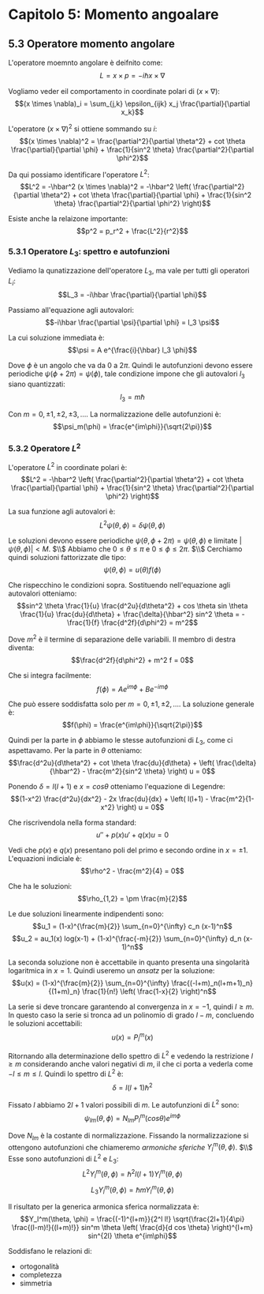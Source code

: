 # Capitolo 5: Momento angoalare

## 5.3 Operatore momento angolare

L'operatore moemnto angolare è deifnito come:
$$L = x \times p = -i\hbar x \times \nabla$$

Vogliamo veder eil comportamento in coordinate polari di $(x \times \nabla)$:
$$(x \times \nabla)_i = \sum_{j,k} \epsilon_{ijk} x_j \frac{\partial}{\partial x_k}$$

L'operatore $(x \times \nabla)^2$ si ottiene sommando su $i$:
$$(x \times \nabla)^2 = \frac{\partial^2}{\partial \theta^2} + cot \theta \frac{\partial}{\partial \phi} + \frac{1}{sin^2 \theta} \frac{\partial^2}{\partial \phi^2}$$

Da qui possiamo identificare l'operatore $L^2$:
$$L^2 = -\hbar^2 (x \times \nabla)^2 = -\hbar^2 \left( \frac{\partial^2}{\partial \theta^2} + cot \theta \frac{\partial}{\partial \phi} + \frac{1}{sin^2 \theta} \frac{\partial^2}{\partial \phi^2} \right)$$

Esiste anche la relaizone importante:
$$p^2 = p_r^2 + \frac{L^2}{r^2}$$

### 5.3.1 Operatore $L_3$: spettro e autofunzioni
Vediamo la qunatizzazione dell'operatore $L_3$, ma vale per tutti gli operatori $L_i$:
$$L_3 = -i\hbar \frac{\partial}{\partial \phi}$$

Passiamo all'equazione agli autovalori:
$$-i\hbar \frac{\partial \psi}{\partial \phi} = l_3 \psi$$

La cui soluzione immediata è:
$$\psi = A e^{\frac{i}{\hbar} l_3 \phi}$$

Dove $\phi$ è un angolo che va da $0$ a $2\pi$. Quindi le autofunzioni devono essere periodiche $\psi(\phi + 2\pi) = \psi(\phi)$, tale condizione impone che gli autovalori $l_3$ siano quantizzati:
$$l_3 = m\hbar$$

Con $m = 0, \pm 1, \pm 2, \pm 3, \ldots$. La normalizzazione delle autofunzioni è:
$$\psi_m(\phi) = \frac{e^{im\phi}}{\sqrt{2\pi}}$$

### 5.3.2 Operatore $L^2$
L'operatore $L^2$ in coordinate polari è:
$$L^2 = -\hbar^2 \left( \frac{\partial^2}{\partial \theta^2} + cot \theta \frac{\partial}{\partial \phi} + \frac{1}{sin^2 \theta} \frac{\partial^2}{\partial \phi^2} \right)$$

La sua funzione agli autovalori è:
$$L^2 \psi(\theta, \phi) = \delta \psi(\theta, \phi)$$

Le soluzioni devono essere periodiche $\psi(\theta, \phi + 2\pi) = \psi(\theta, \phi)$ e limitate $|\psi(\theta, \phi)| < M$. $\\$
Abbiamo che $0 \leq \theta \leq \pi$ e $0 \leq \phi \leq 2\pi$. $\\$
Cerchiamo quindi soluzioni fattorizzate dle tipo:
$$\psi(\theta, \phi) = u(\theta) f(\phi)$$

Che rispecchino le condizioni sopra. Sostituendo nell'equazione agli autovalori otteniamo:
$$sin^2 \theta \frac{1}{u} \frac{d^2u}{d\theta^2} + cos \theta sin \theta \frac{1}{u} \frac{du}{d\theta} + \frac{\delta}{\hbar^2} sin^2 \theta = -\frac{1}{f} \frac{d^2f}{d\phi^2} = m^2$$

Dove $m^2$ è il termine di separazione delle variabili. Il membro di destra diventa:
$$\frac{d^2f}{d\phi^2} + m^2 f = 0$$

Che si integra facilmente:
$$f(\phi) = A e^{im\phi} + B e^{-im\phi}$$

Che può essere soddisfatta solo per $m = 0, \pm 1, \pm 2, \ldots$. La soluzione generale è:
$$f(\phi) = \frac{e^{im\phi}}{\sqrt{2\pi}}$$

Quindi per la parte in $\phi$ abbiamo le stesse autofunzioni di $L_3$, come ci aspettavamo. Per la parte in $\theta$ otteniamo:
$$\frac{d^2u}{d\theta^2} + cot \theta \frac{du}{d\theta} + \left( \frac{\delta}{\hbar^2} - \frac{m^2}{sin^2 \theta} \right) u = 0$$

Ponendo $\delta = l(l+1)$ e $x = cos \theta$ otteniamo l'equazione di Legendre:
$$(1-x^2) \frac{d^2u}{dx^2} - 2x \frac{du}{dx} + \left( l(l+1) - \frac{m^2}{1-x^2} \right) u = 0$$

Che riscrivendola nella forma standard:
$$u'' + p(x)u' + q(x)u = 0$$

Vedi che $p(x)$ e $q(x)$ presentano poli del primo e secondo ordine in $x = \pm 1$. L'equazioni indiciale è:
$$\rho^2 - \frac{m^2}{4} = 0$$

Che ha le soluzioni:
$$\rho_{1,2} = \pm \frac{m}{2}$$

Le due soluzioni linearmente indipendenti sono:
$$u_1 = (1-x)^{\frac{m}{2}} \sum_{n=0}^{\infty} c_n (x-1)^n$$
$$u_2 = au_1(x) log(x-1) + (1-x)^{\frac{-m}{2}} \sum_{n=0}^{\infty} d_n (x-1)^n$$

La seconda soluzione non è accettabile in quanto presenta una singolarità logaritmica in $x = 1$. Quindi useremo un *ansatz* per la soluzione:
$$u(x) = (1-x)^{\frac{m}{2}} \sum_{n=0}^{\infty} \frac{(-l+m)_n(l+m+1)_n}{(1+m)_n} \frac{1}{n!} \left( \frac{1-x}{2} \right)^n$$

La serie si deve troncare garantendo al convergenza in $x = -1$, quindi $l \geq m$. In questo caso la serie si tronca ad un polinomio di grado $l-m$, concluendo le soluzioni accettabili:
$$u(x) = P_l^m(x)$$

Ritornando alla determinazione dello spettro di $L^2$ e vedendo la restrizione $l \geq m$ considerando anche valori negativi di $m$, il che ci porta a vederla come $-l \leq m \leq l$. Quindi lo spettro di $L^2$ è:
$$\delta = l(l+1) \hbar^2$$

Fissato $l$ abbiamo $2l+1$ valori possibili di $m$. Le autofunzioni di $L^2$ sono:
$$\psi_{lm}(\theta, \phi) = N_{lm} P_l^m(cos \theta) e^{im\phi}$$

Dove $N_{lm}$ è la costante di normalizzazione. Fissando la normalizzazione si ottengono autofunzioni che chiameremo *armoniche sferiche* $Y_l^m(\theta, \phi)$. $\\$
Esse sono autofunzioni di $L^2$ e $L_3$:
$$L^2 Y_l^m(\theta, \phi) = \hbar^2 l(l+1) Y_l^m(\theta, \phi)$$
$$L_3 Y_l^m(\theta, \phi) = \hbar m Y_l^m(\theta, \phi)$$

Il risultato per la generica armonica sferica normalizzata è:
$$Y_l^m(\theta, \phi) = \frac{(-1)^{l+m}}{2^l l!} \sqrt{\frac{2l+1}{4\pi} \frac{(l-m)!}{(l+m)!}} sin^m \theta \left( \frac{d}{d cos \theta} \right)^{l+m} sin^{2l} \theta e^{im\phi}$$

Soddisfano le relazioni di:
- ortogonalità
- completezza
- simmetria